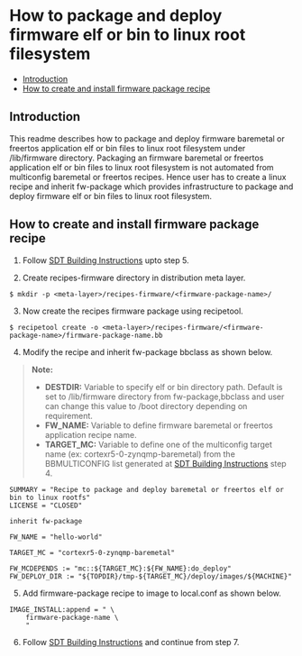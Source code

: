 # How to package and deploy firmware elf or bin to linux root filesystem

* [Introduction](#introduction)
* [How to create and install firmware package recipe](#how-to-create-and-install-firmware-package-recipe)

## Introduction
This readme describes how to package and deploy firmware baremetal or freertos
application elf or bin files to linux root filesystem under /lib/firmware directory.
Packaging an firmware baremetal or freertos application elf or bin files to linux
root filesystem is not automated from multiconfig baremetal or freertos recipes.
Hence user has to create a linux recipe and inherit fw-package which provides
infrastructure to package and deploy firmware elf or bin files to linux root
filesystem.

## How to create and install firmware package recipe

1. Follow [SDT Building Instructions](../meta-xilinx-standalone-sdt/README.sdt.bsp.md) upto step 5.

2. Create recipes-firmware directory in distribution meta layer.
```
$ mkdir -p <meta-layer>/recipes-firmware/<firmware-package-name>/
```
3. Now create the recipes firmware package using recipetool.
```
$ recipetool create -o <meta-layer>/recipes-firmware/<firmware-package-name>/firmware-package-name.bb 
```
4. Modify the recipe and inherit fw-package bbclass as shown below.

> **Note:** 
> * **DESTDIR:** Variable to specify elf or bin directory path. Default is set to
>                /lib/firmware directory from fw-package,bbclass and user can
>                change this value to /boot directory depending on requirement.
> * **FW_NAME:** Variable to define firmware baremetal or freertos application
>                recipe name.
> * **TARGET_MC:** Variable to define one of the multiconfig target name
>                  (ex: cortexr5-0-zynqmp-baremetal) from the BBMULTICONFIG list
>                  generated at [SDT Building Instructions](../meta-xilinx-standalone-sdt/README.sdt.bsp.md)
>                  step 4.

```
SUMMARY = "Recipe to package and deploy baremetal or freertos elf or bin to linux rootfs"
LICENSE = "CLOSED"

inherit fw-package

FW_NAME = "hello-world"

TARGET_MC = "cortexr5-0-zynqmp-baremetal"

FW_MCDEPENDS := "mc::${TARGET_MC}:${FW_NAME}:do_deploy"
FW_DEPLOY_DIR := "${TOPDIR}/tmp-${TARGET_MC}/deploy/images/${MACHINE}"
```
5. Add firmware-package recipe to image to local.conf as shown below.

```
IMAGE_INSTALL:append = " \
    firmware-package-name \
    "
```
6. Follow [SDT Building Instructions](../meta-xilinx-standalone-sdt/README.sdt.bsp.md) and continue from
   step 7.

